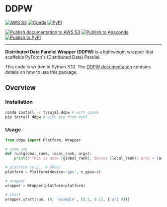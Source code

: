 # DDPW

[![AWS S3](https://img.shields.io/badge/documentation-sphinx-blue?link=https://ddpw.projects.sujal.tv)](https://ddpw.projects.sujal.tv)
[![Conda](https://img.shields.io/conda/v/tvsujal/ddpw)](https://anaconda.org/tvsujal/ddpw)
[![PyPI](https://img.shields.io/pypi/v/ddpw)](https://pypi.org/project/ddpw/)

[![Publish documentation to AWS S3](https://github.com/sujaltv/ddpw/actions/workflows/s3_publish.yml/badge.svg)](https://github.com/sujaltv/ddpw/actions/workflows/s3_publish.yml)
[![Publish to Anaconda](https://github.com/sujaltv/ddpw/actions/workflows/conda_publish.yml/badge.svg)](https://github.com/sujaltv/ddpw/actions/workflows/conda_publish.yml)
[![Publish to PyPI](https://github.com/sujaltv/ddpw/actions/workflows/pypi_publish.yml/badge.svg)](https://github.com/sujaltv/ddpw/actions/workflows/pypi_publish.yml)

---

**Distributed Data Parallel Wrapper (DDPW)** is a lightweight wrapper that
scaffolds PyTorch's (Distributed Data) Parallel.

This code is written in Python 3.10. The [DDPW
documentation](https://ddpw.projects.sujal.tv) contains details on how to use
this package.

## Overview

### Installation

```bash
conda install -c tvsujal ddpw # with conda
pip install ddpw # with pip from PyPI
```

### Usage

```python
from ddpw import Platform, Wrapper

# some job
def run(global_rank, local_rank, args):
    print(f'This is node {global_rank}, device {local_rank}; args = {args}') 

# platform (e.g., 4 GPUs)
platform = Platform(device='gpu', n_gpus=4)

# wrapper
wrapper = Wrapper(platform=platform)

# start
wrapper.start(run, (0, 'example', [0.1, 0.2], {'a': 0}))
```

